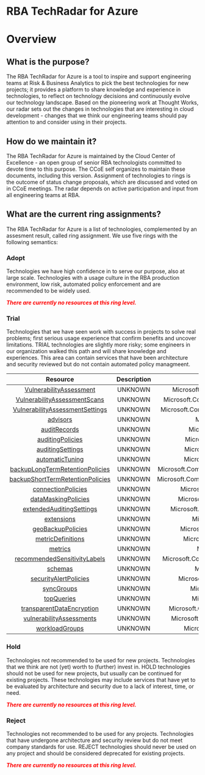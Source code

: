 
RBA TechRadar for Azure
=======================

# Overview

## What is the purpose?


The RBA TechRadar for Azure is a tool to inspire and support engineering teams at Risk & Business Analytics to pick the best technologies for new projects; it provides a platform to share knowledge and experience in technologies, to reflect on technology decisions and continuously evolve our technology landscape.  Based on the pioneering work at Thought Works, our radar sets out the changes in technologies that are interesting in cloud development - changes that we think our engineering teams should pay attention to and consider using in their projects.
## How do we maintain it?


The RBA TechRadar for Azure is maintained by the Cloud Center of Excellence - an open group of senior RBA technologists committed to devote time to this purpose.  The CCoE self organizes to maintain these documents, including this version.  Assignment of technologies to rings is the outcome of status change proposals, which are discussed and voted on in CCoE meetings.  The radar depends on active participation and input from all engineering teams at RBA.
## What are the current ring assignments?


The RBA TechRadar for Azure is a list of technologies, complemented by an assesment result, called ring assignment.  We use five rings with the following semantics:
### Adopt


Technologies we have high confidence in to serve our purpose, also at large scale.  Technologies with a usage culture in the RBA production environment, low risk, automated policy enforcement and are recommended to be widely used.  
  
***<font color="red"> There are currently no resources at this ring level. </font>***
### Trial


Technologies that we have seen work with success in projects to solve real problems;  first serious usage experience that confirm benefits and uncover limitations.  TRIAL technologies are slightly more risky; some engineers in our organization walked this path and will share knowledge and experiences.  This area can contain services that have been architecture and security reviewed but do not contain automated policy managmeent.  

|Resource|Description|Path|Status|
| :---: | :---: | :---: | :---: |
|[VulnerabilityAssessment](https://github.com/openrba/python-azure-techradar/tree/master/Microsoft.Compute/servers/databases/VulnerabilityAssessment)|UNKNOWN|Microsoft.Compute/servers/databases/VulnerabilityAssessment|TRIAL|
|[VulnerabilityAssessmentScans](https://github.com/openrba/python-azure-techradar/tree/master/Microsoft.Compute/servers/databases/VulnerabilityAssessmentScans)|UNKNOWN|Microsoft.Compute/servers/databases/VulnerabilityAssessmentScans|TRIAL|
|[VulnerabilityAssessmentSettings](https://github.com/openrba/python-azure-techradar/tree/master/Microsoft.Compute/servers/databases/VulnerabilityAssessmentSettings)|UNKNOWN|Microsoft.Compute/servers/databases/VulnerabilityAssessmentSettings|TRIAL|
|[advisors](https://github.com/openrba/python-azure-techradar/tree/master/Microsoft.Compute/servers/databases/advisors)|UNKNOWN|Microsoft.Compute/servers/databases/advisors|TRIAL|
|[auditRecords](https://github.com/openrba/python-azure-techradar/tree/master/Microsoft.Compute/servers/databases/auditRecords)|UNKNOWN|Microsoft.Compute/servers/databases/auditRecords|TRIAL|
|[auditingPolicies](https://github.com/openrba/python-azure-techradar/tree/master/Microsoft.Compute/servers/databases/auditingPolicies)|UNKNOWN|Microsoft.Compute/servers/databases/auditingPolicies|TRIAL|
|[auditingSettings](https://github.com/openrba/python-azure-techradar/tree/master/Microsoft.Compute/servers/databases/auditingSettings)|UNKNOWN|Microsoft.Compute/servers/databases/auditingSettings|TRIAL|
|[automaticTuning](https://github.com/openrba/python-azure-techradar/tree/master/Microsoft.Compute/servers/databases/automaticTuning)|UNKNOWN|Microsoft.Compute/servers/databases/automaticTuning|TRIAL|
|[backupLongTermRetentionPolicies](https://github.com/openrba/python-azure-techradar/tree/master/Microsoft.Compute/servers/databases/backupLongTermRetentionPolicies)|UNKNOWN|Microsoft.Compute/servers/databases/backupLongTermRetentionPolicies|TRIAL|
|[backupShortTermRetentionPolicies](https://github.com/openrba/python-azure-techradar/tree/master/Microsoft.Compute/servers/databases/backupShortTermRetentionPolicies)|UNKNOWN|Microsoft.Compute/servers/databases/backupShortTermRetentionPolicies|TRIAL|
|[connectionPolicies](https://github.com/openrba/python-azure-techradar/tree/master/Microsoft.Compute/servers/databases/connectionPolicies)|UNKNOWN|Microsoft.Compute/servers/databases/connectionPolicies|TRIAL|
|[dataMaskingPolicies](https://github.com/openrba/python-azure-techradar/tree/master/Microsoft.Compute/servers/databases/dataMaskingPolicies)|UNKNOWN|Microsoft.Compute/servers/databases/dataMaskingPolicies|TRIAL|
|[extendedAuditingSettings](https://github.com/openrba/python-azure-techradar/tree/master/Microsoft.Compute/servers/databases/extendedAuditingSettings)|UNKNOWN|Microsoft.Compute/servers/databases/extendedAuditingSettings|TRIAL|
|[extensions](https://github.com/openrba/python-azure-techradar/tree/master/Microsoft.Compute/servers/databases/extensions)|UNKNOWN|Microsoft.Compute/servers/databases/extensions|TRIAL|
|[geoBackupPolicies](https://github.com/openrba/python-azure-techradar/tree/master/Microsoft.Compute/servers/databases/geoBackupPolicies)|UNKNOWN|Microsoft.Compute/servers/databases/geoBackupPolicies|TRIAL|
|[metricDefinitions](https://github.com/openrba/python-azure-techradar/tree/master/Microsoft.Compute/servers/databases/metricDefinitions)|UNKNOWN|Microsoft.Compute/servers/databases/metricDefinitions|TRIAL|
|[metrics](https://github.com/openrba/python-azure-techradar/tree/master/Microsoft.Compute/servers/databases/metrics)|UNKNOWN|Microsoft.Compute/servers/databases/metrics|TRIAL|
|[recommendedSensitivityLabels](https://github.com/openrba/python-azure-techradar/tree/master/Microsoft.Compute/servers/databases/recommendedSensitivityLabels)|UNKNOWN|Microsoft.Compute/servers/databases/recommendedSensitivityLabels|TRIAL|
|[schemas](https://github.com/openrba/python-azure-techradar/tree/master/Microsoft.Compute/servers/databases/schemas)|UNKNOWN|Microsoft.Compute/servers/databases/schemas|TRIAL|
|[securityAlertPolicies](https://github.com/openrba/python-azure-techradar/tree/master/Microsoft.Compute/servers/databases/securityAlertPolicies)|UNKNOWN|Microsoft.Compute/servers/databases/securityAlertPolicies|TRIAL|
|[syncGroups](https://github.com/openrba/python-azure-techradar/tree/master/Microsoft.Compute/servers/databases/syncGroups)|UNKNOWN|Microsoft.Compute/servers/databases/syncGroups|TRIAL|
|[topQueries](https://github.com/openrba/python-azure-techradar/tree/master/Microsoft.Compute/servers/databases/topQueries)|UNKNOWN|Microsoft.Compute/servers/databases/topQueries|TRIAL|
|[transparentDataEncryption](https://github.com/openrba/python-azure-techradar/tree/master/Microsoft.Compute/servers/databases/transparentDataEncryption)|UNKNOWN|Microsoft.Compute/servers/databases/transparentDataEncryption|TRIAL|
|[vulnerabilityAssessments](https://github.com/openrba/python-azure-techradar/tree/master/Microsoft.Compute/servers/databases/vulnerabilityAssessments)|UNKNOWN|Microsoft.Compute/servers/databases/vulnerabilityAssessments|TRIAL|
|[workloadGroups](https://github.com/openrba/python-azure-techradar/tree/master/Microsoft.Compute/servers/databases/workloadGroups)|UNKNOWN|Microsoft.Compute/servers/databases/workloadGroups|TRIAL|

### Hold


Technologies not recommended to be used for new projects. Technologies that we think are not (yet) worth to (further) invest in.  HOLD technologies should not be used for new projects, but usually can be continued for existing projects.  These technologies may include services that have yet to be evaluated by architecture and security due to a lack of interest, time, or need.  
  
***<font color="red"> There are currently no resources at this ring level. </font>***
### Reject


Technologies not recommended to be used for any projects. Technologies that have undergone architecture and security review but do not meet company standards for use.  REJECT technologies should never be used on any project and should be considered deprecated for existing projects.  
  
***<font color="red"> There are currently no resources at this ring level. </font>***